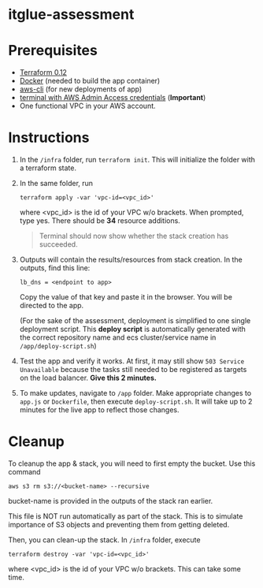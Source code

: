 # itglue-assessment

# Prerequisites

* [Terraform 0.12](https://www.terraform.io/downloads.html)
* [Docker](https://docs.docker.com/install/linux/docker-ce/ubuntu/) (needed to build the app container)
* [aws-cli](https://aws.amazon.com/cli/) (for new deployments of app)
* [terminal with AWS Admin Access credentials](https://docs.aws.amazon.com/cli/latest/userguide/cli-chap-configure.html) (**Important**)
* One functional VPC in your AWS account. 

# Instructions

1. In the `/infra` folder, run `terraform init`. This will initialize the folder with a terraform state.
2. In the same folder, run 
    ```
    terraform apply -var 'vpc-id=<vpc_id>'
    ```
    where <vpc_id> is the id of your VPC w/o brackets. When prompted, type yes. There should be **34** resource additions.
    > Terminal should now show whether the stack creation has succeeded.
3. Outputs will contain the results/resources from stack creation. In the outputs, find this line:
    ```
    lb_dns = <endpoint to app>
    ```
    Copy the value of that key and paste it in the browser. You will be directed to the app.

    (For the sake of the assessment, deployment is simplified to one single deployment script. This **deploy script** is automatically generated with the correct repository name and ecs cluster/service name in `/app/deploy-script.sh`)
4. Test the app and verify it works. At first, it may still show `503 Service Unavailable` because the tasks still needed to be registered as targets on the load balancer. **Give this 2 minutes.**
5. To make updates, navigate to `/app` folder. Make appropriate changes to `app.js` or `Dockerfile`, then execute `deploy-script.sh`. It will take up to 2 minutes for the live app to reflect those changes.

# Cleanup

To cleanup the app & stack, you will need to first empty the bucket. Use this command
```
aws s3 rm s3://<bucket-name> --recursive
```

bucket-name is provided in the outputs of the stack ran earlier.

This file is NOT run automatically as part of the stack. This is to simulate importance of S3 objects and preventing them from getting deleted.

Then, you can clean-up the stack. In `/infra` folder, execute 
```
terraform destroy -var 'vpc-id=<vpc_id>'
```
where <vpc_id> is the id of your VPC w/o brackets. This can take some time. 